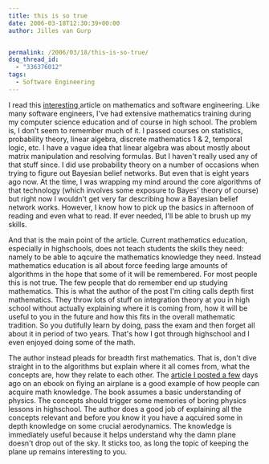 ```yaml
---
title: this is so true
date: 2006-03-18T12:30:39+00:00
author: Jilles van Gurp


permalink: /2006/03/18/this-is-so-true/
dsq_thread_id:
  - "336376012"
tags:
  - Software Engineering
---
```

I read this [interesting ](http://steve-yegge.blogspot.com/2006/03/math-for-programmers.html)article on mathematics and software engineering. Like many software engineers, I've had extensive mathematics training during my computer science education and of course in high school. The problem is, I don't seem to remember much of it. I passed courses on statistics, probability theory, linear algebra, discrete mathematics 1 & 2, temporal logic, etc. I have a vague idea that linear algebra was about mostly about matrix manipulation and resolving formulas. But I haven't really used any of that stuff since. I did use probability theory on a number of occasions when trying to figure out Bayesian belief networks. But even that is eight years ago now. At the time, I was wrapping my mind around the core algorithms of that technology (which involves some exposure to Bayes' theory of course) but right now I wouldn't get very far describing how a Bayesian belief network works. However, I know how to pick up the basics in afternoon of reading and even what to read. If ever needed, I'll be able to brush up my skills.

And that is the main point of the article. Current mathematics education, especially in highschools, does not teach students the skills they need: namely to be able to aqcuire the mathematics knowledge they need. Instead mathematics education is all about force feeding large amounts of algorithms in the hope that some of it will be remembered. For most people this is not true. The few people that do remember end up studying mathematics. This is what the author of the post I'm citing calls depth first mathematics. They throw lots of stuff on integration theory at you in high school without actually explaining where it is coming from, how it will be useful to you in the future and how this fits in the overall mathematic tradition. So you dutifully learn by doing, pass the exam and then forget all about it in period of two years. That's how I got through highschool and I even enjoyed doing some of the math.

The author instead pleads for breadth first mathematics. That is, don't dive straight in to the algorithms but explain where it all comes from, what the concepts are, how they relate to each other. The [article I posted a few](https://www.jillesvangurp.com/2006/03/14/how-it-flies/) days ago on an ebook on flying an airplane is a good example of how people can acquire math knowledge. The book assumes a basic understanding of physics. The concepts should trigger some memories of boring physics lessons in highschool. The author does a good job of explaining all the concepts relevant and before you know it you have a aqcuired some in depth knowledge on some crucial aerodynamics. The knowledge is immediately useful because it helps understand why the damn plane doesn't drop out of the sky. It sticks too, as long the topic of keeping the plane up remains interesting to you.